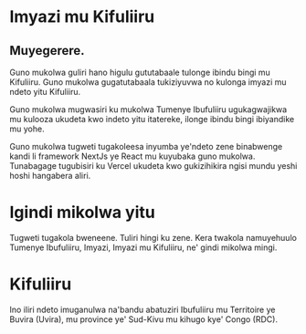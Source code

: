 # Imyazi mu Kifuliiru

## Muyegerere.

Guno mukolwa guliri hano higulu gututabaale tulonge ibindu bingi mu Kifuliiru. Guno mukolwa gugatutabaala tukiziyuvwa no kulonga imyazi mu ndeto yitu Kifuliiru.

Guno mukolwa mugwasiri ku mukolwa Tumenye Ibufuliiru ugukagwajikwa mu kulooza ukudeta kwo indeto yitu itatereke, ilonge ibindu bingi ibiyandike mu yohe.

Guno mukolwa tugweti tugakoleesa inyumba ye'ndeto zene binabwenge kandi li framework NextJs ye React mu kuyubaka guno mukolwa. Tunabagage tugubisiri ku Vercel ukudeta kwo gukizihikira ngisi mundu yeshi hoshi hangabera aliri.

# Igindi mikolwa yitu

Tugweti tugakola bweneene. Tuliri hingi ku zene.
Kera twakola namuyehuulo Tumenye Ibufuliiru, Imyazi, Imyazi mu Kifuliiru, ne' gindi mikolwa mingi.

# Kifuliiru

Ino iliri ndeto imuganulwa na'bandu abatuziri Ibufuliiru mu Territoire ye Buvira (Uvira), mu province ye' Sud-Kivu mu kihugo kye' Congo (RDC).



